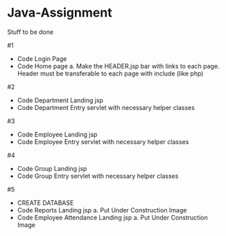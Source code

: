 # Java-Assignment
Stuff to be done

#1 
  - Code Login Page
  - Code Home page
    a. Make the HEADER.jsp bar with links to each page. 
       Header must be transferable to each page with include (like php)
       
#2
  - Code Department Landing jsp
  - Code Department Entry servlet with necessary helper classes

#3
  - Code Employee Landing jsp
  - Code Employee Entry servlet with necessary helper classes
  
#4
  - Code Group Landing jsp
  - Code Group Entry servlet with necessary helper classes
  
#5
  - CREATE DATABASE
  - Code Reports Landing jsp
    a. Put Under Construction Image
  - Code Employee Attendance Landing jsp
    a. Put Under Construction Image
  
